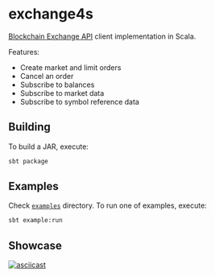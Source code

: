 # exchange4s

[Blockchain Exchange API](https://exchange.blockchain.com/api) client implementation in Scala.

Features:

- Create market and limit orders
- Cancel an order
- Subscribe to balances
- Subscribe to market data
- Subscribe to symbol reference data

## Building

To build a JAR, execute:

```sh
sbt package
```

## Examples

Check [`examples`](src/example/scala) directory. To run one of examples, execute:

```sh
sbt example:run
`````

## Showcase

[![asciicast](https://asciinema.org/a/323363.svg)](https://asciinema.org/a/323363)